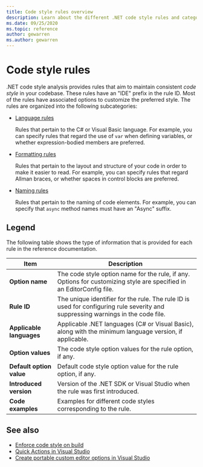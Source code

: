 ```yaml
---
title: Code style rules overview
description: Learn about the different .NET code style rules and categories.
ms.date: 09/25/2020
ms.topic: reference
author: gewarren
ms.author: gewarren
---
```

# Code style rules

.NET code style analysis provides rules that aim to maintain consistent *code style* in your codebase. These rules have an "IDE" prefix in the rule ID. Most of the rules have associated options to customize the preferred style. The rules are organized into the following subcategories:

- [Language rules](language-rules.md)

   Rules that pertain to the C# or Visual Basic language. For example, you can specify rules that regard the use of `var` when defining variables, or whether expression-bodied members are preferred.

- [Formatting rules](formatting-rules.md)

   Rules that pertain to the layout and structure of your code in order to make it easier to read. For example, you can specify rules that regard Allman braces, or whether spaces in control blocks are preferred.

- [Naming rules](naming-rules.md)

   Rules that pertain to the naming of code elements. For example, you can specify that `async` method names must have an "Async" suffix.

## Legend

The following table shows the type of information that is provided for each rule in the reference documentation.

|Item|Description|
|----------|-----------------|
| **Option name** |The code style option name for the rule, if any. Options for customizing style are specified in an EditorConfig file.|
| **Rule ID** |The unique identifier for the rule. The rule ID is used for configuring rule severity and suppressing warnings in the code file.|
| **Applicable languages** |Applicable .NET languages (C# or Visual Basic), along with the minimum language version, if applicable.|
| **Option values** |The code style option values for the rule option, if any.|
| **Default option value** |Default code style option value for the rule option, if any.
| **Introduced version** |Version of the .NET SDK or Visual Studio when the rule was first introduced.|
| **Code examples** |Examples for different code styles corresponding to the rule.|

## See also

- [Enforce code style on build](../overview.md#code-style-analysis)
- [Quick Actions in Visual Studio](/visualstudio/ide/quick-actions)
- [Create portable custom editor options in Visual Studio](/visualstudio/ide/create-portable-custom-editor-options)
